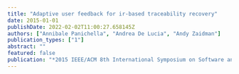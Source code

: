 ```yaml
---
title: "Adaptive user feedback for ir-based traceability recovery"
date: 2015-01-01
publishDate: 2022-02-02T11:00:27.658145Z
authors: ["Annibale Panichella", "Andrea De Lucia", "Andy Zaidman"]
publication_types: ["1"]
abstract: ""
featured: false
publication: "*2015 IEEE/ACM 8th International Symposium on Software and Systems Traceability*"
---
```


